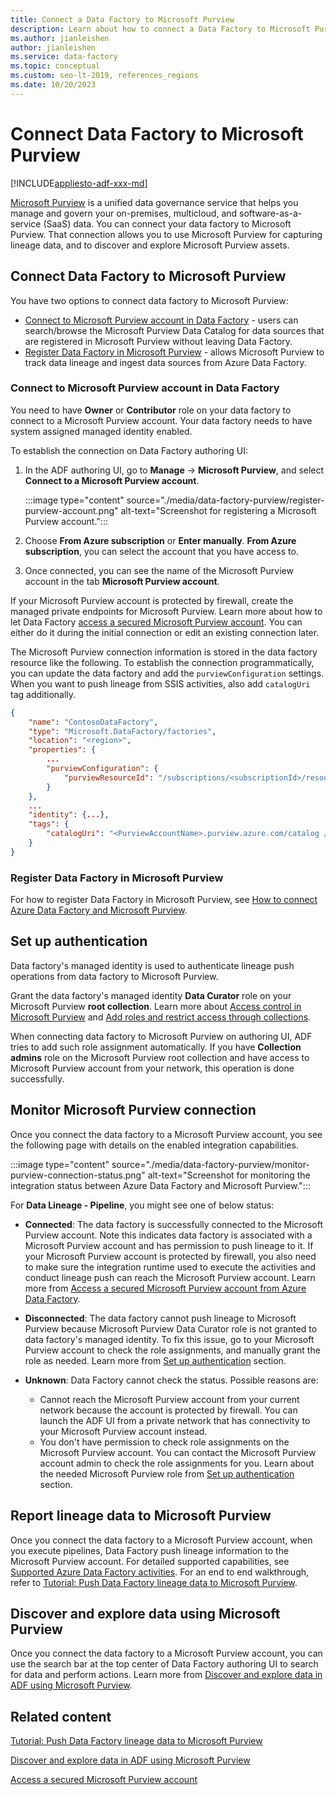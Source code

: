 ```yaml
---
title: Connect a Data Factory to Microsoft Purview
description: Learn about how to connect a Data Factory to Microsoft Purview
ms.author: jianleishen
author: jianleishen
ms.service: data-factory
ms.topic: conceptual
ms.custom: seo-lt-2019, references_regions
ms.date: 10/20/2023
---
```


# Connect Data Factory to Microsoft Purview

[!INCLUDE[appliesto-adf-xxx-md](includes/appliesto-adf-xxx-md.md)]

[Microsoft Purview](../purview/overview.md) is a unified data governance service that helps you manage and govern your on-premises, multicloud, and software-as-a-service (SaaS) data. You can connect your data factory to Microsoft Purview. That connection allows you to use Microsoft Purview for capturing lineage data, and to discover and explore Microsoft Purview assets.

## Connect Data Factory to Microsoft Purview

You have two options to connect data factory to Microsoft Purview:

- [Connect to Microsoft Purview account in Data Factory](#connect-to-microsoft-purview-account-in-data-factory) - users can search/browse the Microsoft Purview Data Catalog for data sources that are registered in Microsoft Purview without leaving Data Factory.
- [Register Data Factory in Microsoft Purview](#register-data-factory-in-microsoft-purview) - allows Microsoft Purview to track data lineage and ingest data sources from Azure Data Factory.

### Connect to Microsoft Purview account in Data Factory

You need to have **Owner** or **Contributor** role on your data factory to connect to a Microsoft Purview account. Your data factory needs to have system assigned managed identity enabled.

To establish the connection on Data Factory authoring UI:

1. In the ADF authoring UI, go to **Manage** -> **Microsoft Purview**, and select **Connect to a Microsoft Purview account**. 

    :::image type="content" source="./media/data-factory-purview/register-purview-account.png" alt-text="Screenshot for registering a Microsoft Purview account.":::

2. Choose **From Azure subscription** or **Enter manually**. **From Azure subscription**, you can select the account that you have access to.

3. Once connected, you can see the name of the Microsoft Purview account in the tab **Microsoft Purview account**.

If your Microsoft Purview account is protected by firewall, create the managed private endpoints for Microsoft Purview. Learn more about how to let Data Factory [access a secured Microsoft Purview account](how-to-access-secured-purview-account.md). You can either do it during the initial connection or edit an existing connection later.

The Microsoft Purview connection information is stored in the data factory resource like the following. To establish the connection programmatically, you can update the data factory and add the `purviewConfiguration` settings. When you want to push lineage from SSIS activities, also add `catalogUri` tag additionally.

```json
{
    "name": "ContosoDataFactory",
    "type": "Microsoft.DataFactory/factories",
    "location": "<region>",
    "properties": {
        ...
        "purviewConfiguration": {
            "purviewResourceId": "/subscriptions/<subscriptionId>/resourceGroups/<resourceGroupname>/providers/Microsoft.Purview/accounts/<PurviewAccountName>"
        }
    },
    ...
    "identity": {...},
    "tags": {
        "catalogUri": "<PurviewAccountName>.purview.azure.com/catalog //Note: used for SSIS lineage only"
    }
}
```

### Register Data Factory in Microsoft Purview

For how to register Data Factory in Microsoft Purview, see [How to connect Azure Data Factory and Microsoft Purview](../purview/how-to-link-azure-data-factory.md).

## Set up authentication

Data factory's managed identity is used to authenticate lineage push operations from data factory to Microsoft Purview. 

Grant the data factory's managed identity **Data Curator** role on your Microsoft Purview **root collection**. Learn more about [Access control in Microsoft Purview](../purview/catalog-permissions.md) and [Add roles and restrict access through collections](../purview/how-to-create-and-manage-collections.md#add-roles-and-restrict-access-through-collections).

When connecting data factory to Microsoft Purview on authoring UI, ADF tries to add such role assignment automatically. If you have **Collection admins** role on the Microsoft Purview root collection and have access to Microsoft Purview account from your network, this operation is done successfully.

## Monitor Microsoft Purview connection

Once you connect the data factory to a Microsoft Purview account, you see the following page with details on the enabled integration capabilities.

:::image type="content" source="./media/data-factory-purview/monitor-purview-connection-status.png" alt-text="Screenshot for monitoring the integration status between Azure Data Factory and Microsoft Purview.":::

For **Data Lineage - Pipeline**, you might see one of below status:

- **Connected**: The data factory is successfully connected to the Microsoft Purview account. Note this indicates data factory is associated with a Microsoft Purview account and has permission to push lineage to it. If your Microsoft Purview account is protected by firewall, you also need to make sure the integration runtime used to execute the activities and conduct lineage push can reach the Microsoft Purview account. Learn more from [Access a secured Microsoft Purview account from Azure Data Factory](how-to-access-secured-purview-account.md).
- **Disconnected**: The data factory cannot push lineage to Microsoft Purview because Microsoft Purview Data Curator role is not granted to data factory's managed identity. To fix this issue, go to your Microsoft Purview account to check the role assignments, and manually grant the role as needed. Learn more from [Set up authentication](#set-up-authentication) section.
- **Unknown**: Data Factory cannot check the status. Possible reasons are:

    - Cannot reach the Microsoft Purview account from your current network because the account is protected by firewall. You can launch the ADF UI from a private network that has connectivity to your Microsoft Purview account instead.
    - You don't have permission to check role assignments on the Microsoft Purview account. You can contact the Microsoft Purview account admin to check the role assignments for you. Learn about the needed Microsoft Purview role from [Set up authentication](#set-up-authentication) section.

## Report lineage data to Microsoft Purview

Once you connect the data factory to a Microsoft Purview account, when you execute pipelines, Data Factory push lineage information to the Microsoft Purview account. For detailed supported capabilities, see [Supported Azure Data Factory activities](../purview/how-to-link-azure-data-factory.md#supported-azure-data-factory-activities). For an end to end walkthrough, refer to [Tutorial: Push Data Factory lineage data to Microsoft Purview](tutorial-push-lineage-to-purview.md).

## Discover and explore data using Microsoft Purview

Once you connect the data factory to a Microsoft Purview account, you can use the search bar at the top center of Data Factory authoring UI to search for data and perform actions. Learn more from [Discover and explore data in ADF using Microsoft Purview](how-to-discover-explore-purview-data.md).

## Related content

[Tutorial: Push Data Factory lineage data to Microsoft Purview](tutorial-push-lineage-to-purview.md)

[Discover and explore data in ADF using Microsoft Purview](how-to-discover-explore-purview-data.md)

[Access a secured Microsoft Purview account](how-to-access-secured-purview-account.md)
